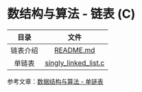 # 数结构与算法 - 链表 (C)

|   目录   |                             文件                             |
| :------: | :----------------------------------------------------------: |
| 链表介绍 | [README.md](https://github.com/jesspig/data-structures-and-algorithms/blob/main/linked-list/README.md) |
|  单链表  | [singly_linked_list.c](https://github.com/jesspig/data-structures-and-algorithms/blob/main/linked-list/C/singly_linked_list.c) |

参考文章：[数据结构与算法 - 单链表](http://jesspig.github.io/blog/2022/04/17/184139/9b23354010ea/)

